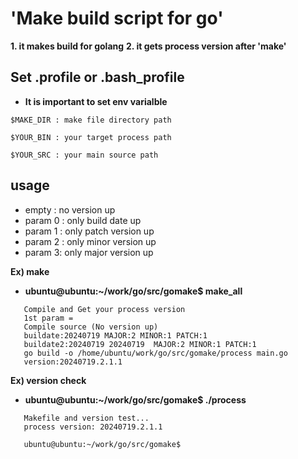 # 'Make build script for go'

**1. it makes build for golang**
**2. it gets process version after 'make'**

## Set .profile or .bash_profile 
 * **It is important to set env varialble**
```
$MAKE_DIR : make file directory path

$YOUR_BIN : your target process path

$YOUR_SRC : your main source path
```


## usage 
 - empty : no version up
 - param 0 : only build date up
 - param 1 : only patch version up
 - param 2 : only minor version up
 - param 3: only major version up

 **Ex) make**
  * **ubuntu@ubuntu:~/work/go/src/gomake$ make_all**
 ```
    Compile and Get your process version
    1st param =
    Compile source (No version up)
    buildate:20240719 MAJOR:2 MINOR:1 PATCH:1
    buildate2:20240719 20240719  MAJOR:2 MINOR:1 PATCH:1
    go build -o /home/ubuntu/work/go/src/gomake/process main.go
    version:20240719.2.1.1
 ```
 **Ex) version check**
  * **ubuntu@ubuntu:~/work/go/src/gomake$ ./process**
 ```
    Makefile and version test...
    process version: 20240719.2.1.1

    ubuntu@ubuntu:~/work/go/src/gomake$
 ```